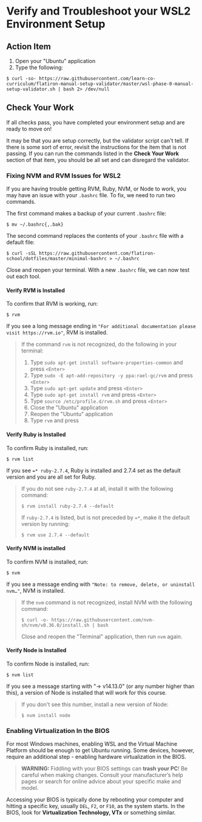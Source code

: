 # Verify and Troubleshoot your WSL2 Environment Setup

## Action Item

1. Open your "Ubuntu" application
2. Type the following:

```console
$ curl -so- https://raw.githubusercontent.com/learn-co-curriculum/flatiron-manual-setup-validator/master/wsl-phase-0-manual-setup-validator.sh | bash 2> /dev/null
```

## Check Your Work

If all checks pass, you have completed your environment setup and are ready to
move on!

It may be that you are setup correctly, but the validator script can't tell. If
there is some sort of error, revisit the instructions for the item that is not
passing. If you can run the commands listed in the **Check Your Work** section
of that item, you should be all set and can disregard the validator.

### Fixing NVM and RVM Issues for WSL2

If you are having trouble getting RVM, Ruby, NVM, or Node to work, you may have
an issue with your `.bashrc` file. To fix, we need to run two commands.

The first command makes a backup of your current `.bashrc` file:

```console
$ mv ~/.bashrc{,.bak}
```

The second command replaces the contents of your `.bashrc` file with a default
file:

```console
$ curl -sSL https://raw.githubusercontent.com/flatiron-school/dotfiles/master/minimal-bashrc > ~/.bashrc
```

Close and reopen your terminal. With a new `.bashrc` file, we can now test out
each tool.

#### Verify RVM is Installed

To confirm that RVM is working, run:

```console
$ rvm
```

If you see a long message ending in
`"For additional documentation please visit https://rvm.io"`, RVM is installed.

> If the command `rvm` is not recognized, do the following in your terminal:
>
> 1. Type `sudo apt-get install software-properties-common` and press `<Enter>`
> 2. Type `sudo -E apt-add-repository -y ppa:rael-gc/rvm` and press `<Enter>`
> 3. Type `sudo apt-get update` and press `<Enter>`
> 4. Type `sudo apt-get install rvm` and press `<Enter>`
> 5. Type `source /etc/profile.d/rvm.sh` and press `<Enter>`
> 6. Close the "Ubuntu" application
> 7. Reopen the "Ubuntu" application
> 8. Type `rvm` and press <Enter>

#### Verify Ruby is Installed

To confirm Ruby is installed, run:

```console
$ rvm list
```

If you see `=* ruby-2.7.4`, Ruby is installed and 2.7.4 set as the default
version and you are all set for Ruby.

> If you do not see `ruby-2.7.4` at all, install it with the following command:
>
> ```console
> $ rvm install ruby-2.7.4 --default
> ```
>
> If `ruby-2.7.4` is listed, but is not preceded by `=*`, make it the default
> version by running:
>
> ```console
> $ rvm use 2.7.4 --default
> ```

#### Verify NVM is installed

To confirm NVM is installed, run:

```console
$ nvm
```

If you see a message ending with `"Note: to remove, delete, or uninstall nvm…"`,
NVM is installed.

> If the `nvm` command is not recognized, install NVM with the following command:
>
> ```console
> $ curl -o- https://raw.githubusercontent.com/nvm-sh/nvm/v0.36.0/install.sh | bash
> ```
>
> Close and reopen the "Terminal" application, then run `nvm` again.

#### Verify Node is Installed

To confirm Node is installed, run:

```console
$ nvm list
```

If you see a message starting with "-> v14.13.0" (or any number higher than
this), a version of Node is installed that will work for this course.

> If you don't see this number, install a new version of Node:
>
> ```console
> $ nvm install node
> ```

### Enabling Virtualization In the BIOS

For most Windows machines, enabling WSL and the Virtual Machine Platform should be enough to
get Ubuntu running. Some devices, however, require an additional step - enabling hardware
virtualization in the BIOS.

> **WARNING:** Fiddling with your BIOS settings can **trash your PC**! Be careful when making
> changes. Consult your manufacturer’s help pages or search for online advice about your
> specific make and model.

Accessing your BIOS is typically done by rebooting your computer and hitting a specific key,
usually `DEL`, `F2`, or `F10`, as the system starts. In the BIOS, look for **Virtualization
Technology, VTx** or something similar.
